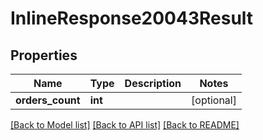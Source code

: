 # InlineResponse20043Result

## Properties
Name | Type | Description | Notes
------------ | ------------- | ------------- | -------------
**orders_count** | **int** |  | [optional] 

[[Back to Model list]](../README.md#documentation-for-models) [[Back to API list]](../README.md#documentation-for-api-endpoints) [[Back to README]](../README.md)


